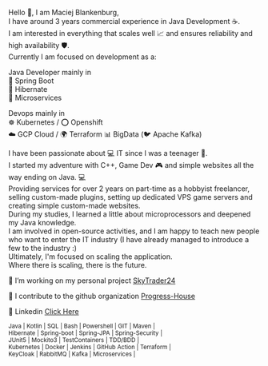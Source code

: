 Hello 👋, I am Maciej Blankenburg,   
I have around 3 years commercial experience in Java Development ☕.  
I am interested in everything that scales well 📈 and ensures reliability and high availability 🛡️.  
Currently I am focused on development as a:  

 Java Developer mainly in  
  🌱 Spring Boot  
  🛌 Hibernate  
  🐝 Microservices  

Devops mainly in   
☸︎ Kubernetes / ⭕️ Openshift  
☁️ GCP Cloud / 🌍 Terraform
📊 BigData (🐦 Apache Kafka)  

I have been passionate about 💻 IT since I was a teenager 👶.  
I started my adventure with C++, Game Dev 🎮 and simple websites all the way ending on Java. 💻  
Providing services for over 2 years on part-time as a hobbyist freelancer, selling custom-made plugins, setting up dedicated VPS game servers and creating simple custom-made websites.  
During my studies, I learned a little about microprocessors and deepened my Java knowledge.  
I am involved in open-source activities, and I am happy to teach new people who want to enter the IT industry 
(I have already managed to introduce a few to the industry :)    
Ultimately, I'm focused on scaling the application.  
Where there is scaling, there is the future.  

🔭 I’m working on my personal project [SkyTrader24](https://github.com/McBlankenburg/SkyTrader24/)

👯 I contribute to the github organization [Progress-House](https://github.com/Progress-House/)

👥 Linkedin [Click Here](https://www.linkedin.com/in/mcblankenburg/)
 
<sub>Java | Kotlin | SQL | Bash | Powershell | GIT | Maven |  
Hibernate | Spring-boot | Spring-JPA | Spring-Security |  
JUnit5 | Mockito3 | TestContainers | TDD/BDD |  
Kubernetes | Docker | Jenkins | GitHub Action | Terraform |  
KeyCloak | RabbitMQ | Kafka | Microservices |</sub>
